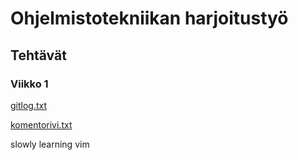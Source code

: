 # Ohjelmistotekniikan harjoitustyö
## Tehtävät
### Viikko 1
[gitlog.txt](https://github.com/Halmela/l-system-otm/blob/master/laskarit/gitlog.txt)

[komentorivi.txt](https://github.com/Halmela/l-system-otm/blob/master/laskarit/komentorivi.txt)

slowly learning vim
